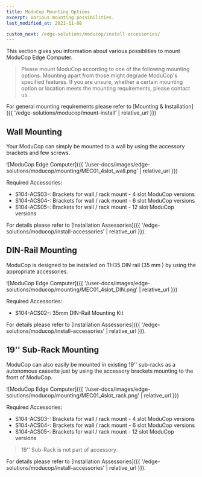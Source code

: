 ```yaml
---
title: ModuCop Mounting Options
excerpt: Various mounting possibilities.
last_modified_at: 2021-11-08

custom_next: /edge-solutions/moducop/install-accessories/
---
```



This section gives you information about various possiblities to mount ModuCop Edge Computer. 

> Please mount ModuCop according to one of the following mounting options. Mounting apart from those might degrade ModuCop's specified features. If you are unsure, whether a certain mounting option or location meets the mounting requirements, please contact us. 


For general mounting requirements please refer to [Mounting & Installation]({{ '/edge-solutions/moducop/mount-install' | relative_url }})

## Wall Mounting
Your ModuCop can simply be mounted to a wall by using the accessory brackets and few screws. 

![ModuCop Edge Computer]({{ '/user-docs/images/edge-solutions/moducop/mounting/MEC01_4slot_wall.png' | relative_url }})

Required Accessories:
* S104-ACS03-:  Brackets for wall / rack mount - 4 slot ModuCop versions
* S104-ACS04-:  Brackets for wall / rack mount - 6 slot ModuCop versions
* S104-ACS05-:  Brackets for wall / rack mount - 12 slot ModuCop versions

For details please refer to [Installation Assessories]({{ '/edge-solutions/moducop/install-accessories' | relative_url }}).

## DIN-Rail Mounting
ModuCop is designed to be installed on TH35 DIN rail (35 mm ) by using the appropriate accessories.

![ModuCop Edge Computer]({{ '/user-docs/images/edge-solutions/moducop/mounting/MEC01_4slot_DIN.png' | relative_url }})

Required Accessories:
* S104-ACS02-:    35mm DIN-Rail Mounting Kit

For details please refer to [Installation Assessories]({{ '/edge-solutions/moducop/install-accessories' | relative_url }}).

## 19'' Sub-Rack Mounting

ModuCop can also easily be mounted in existing 19'' sub-racks as a autonomous cassette just by using the accessory brackets mounting to the front of ModuCop. 

![ModuCop Edge Computer]({{ '/user-docs/images/edge-solutions/moducop/mounting/MEC01_4slot_rack.png' | relative_url }})

Required Accessories:
* S104-ACS03-:  Brackets for wall / rack mount - 4 slot ModuCop versions
* S104-ACS04-:  Brackets for wall / rack mount - 6 slot ModuCop versions
* S104-ACS05-:  Brackets for wall / rack mount - 12 slot ModuCop versions

> 19'' Sub-Rack is not part of accessory. 

For details please refer to [Installation Assessories]({{ '/edge-solutions/moducop/install-accessories' | relative_url }}).




